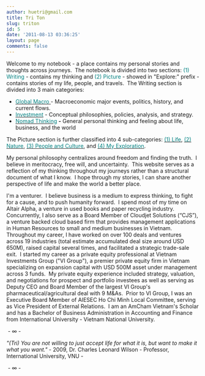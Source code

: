 ```yaml
---
author: huetri@gmail.com
title: Tri Ton
slug: triton
id: 5
date: '2011-08-13 03:36:25'
layout: page
comments: false
---
```


Welcome to my notebook - a place contains my personal stories and thoughts across journeys.  The notebook is divided into two sections: <span style="color: #008080;">(1) Writing</span> - contains my thinking and <span style="color: #008080;">(2) Picture</span> - showed in "Explore:" prefix - contains stories of my life, people, and travels.  The Writing section is divided into 3 main categories:

*   [<span style="color: #008080;">Global Macro</span> ](https://huetri.com/category/global-macro/)- Macroeconomic major events, politics, history, and current flows.
*   [<span style="color: #008080;">Investment</span>](https://huetri.com/category/investment/) - Conceptual philosophies, policies, analysis, and strategy.
*   [<span style="color: #008080;">Nomad Thinking</span>](https://huetri.com/category/nomad-thinking/) **-** General personal thinking and feeling about life, business, and the world

The Picture section is further classified into 4 sub-categories: [<span style="color: #008080;">(1) Life</span>](https://huetri.com/life/), [<span style="color: #008080;">(2) Nature</span>](https://huetri.com/explore-nature/), [<span style="color: #008080;">(3) People and Culture</span>](https://huetri.com/explore-people-cultures/), and [<span style="color: #008080;">(4) My Exploration</span>](https://huetri.com/explore-my-exploration/).

My personal philosophy centralizes around freedom and finding the truth.  I believe in meritocracy, free will, and uncertainty.  This website serves as a reflection of my thinking throughout my journeys rather than a structural document of what I know.  I hope through my stories, I can share another perspective of life and make the world a better place.

I'm a venturer.  I believe business is a medium to express thinking, to fight for a cause, and to push humanity forward.  I spend most of my time on Altair Alpha, a venture in used books and paper recycling industry.  Concurrently, I also serve as a Board Member of Cloudjet Solutions (“CJS”), a venture backed cloud based firm that provides management applications in Human Resources to small and medium businesses in Vietnam.  Throughout my career, I have worked on over 100 deals and ventures across 19 industries (total estimate accumulated deal size around USD 650M), raised capital several times, and facilitated a strategic trade-sale exit.  I started my career as a private equity professional at Vietnam Investments Group ("VI Group"), a premier private equity firm in Vietnam specializing on expansion capital with USD 500M asset under management across 3 funds.  My private equity experience included strategy, valuation, and negotiations for prospect and portfolio investees as well as serving as Deputy CEO and Board Member of the largest VI Group's pharmaceutical/agricultural deal with 9 M&As.  Prior to VI Group, I was an Executive Board Member of AIESEC Ho Chi Minh Local Committee, serving as Vice President of External Relations.  I am an AmCham Vietnam's Scholar and has a Bachelor of Business Administration in Accounting and Finance from International University - Vietnam National University.

 - ∞ -

_"(Tri) You are not willing to just accept life for what it is, but want to make it what you want."_ - 2009, Dr. Charles Leonard Wilson - Professor, International University, VNU -

 - ∞ -